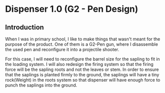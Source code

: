 # Dispenser 1.0 (G2 - Pen Design)

## Introduction
When I was in primary school, I like to make things that wasn't meant for the purpose of the product. One of them is a G2-Pen gun, where I disassemble the used pen and reconfigure it into a projectile shooter.

For this case, I will need to reconfigure the barrel size for the sapling to fit in the loading system. I will also redesign the firing system so that the firing force will be the sapling roots and not the leaves or stem. In order to ensure that the saplings is planted firmly to the ground, the saplings will have a tiny rock(Weight) in the roots system so that dispenser will have enough force to punch the saplings into the ground.
